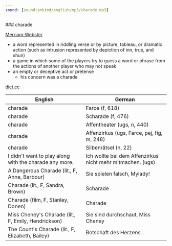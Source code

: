 ```yaml
---
sound: [sound:ankimd/english/mp3/charade.mp3]
---
```


\### charade

[Merriam-Webster](https://www.merriam-webster.com/dictionary/charade)

- a word represented in riddling verse or by picture, tableau, or dramatic action (such as intrusion represented by depiction of inn, true, and shun)
- a game in which some of the players try to guess a word or phrase from the actions of another player who may not speak
- an empty or deceptive act or pretense
    - his concern was a charade

[dict.cc](https://www.dict.cc/charade)

| English        | German       |
| -------------- | ------------ |
| charade | Farce (f, 618) |
| charade | Scharade (f, 476) |
| charade | Affentheater (ugs, n, 440) |
| charade | Affenzirkus (ugs, Farce, pej, fig, m, 248) |
| charade | Silbenrätsel (n, 22) |
| I didn't want to play along with the charade any more. | Ich wollte bei dem Affenzirkus nicht mehr mitmachen. (ugs) |
| A Dangerous Charade (lit., F, Anne, Barbour) | Sie spielen falsch, Mylady! |
| Charade (lit., F, Sandra, Brown) | Scharade |
| Charade (film, F, Stanley, Donen) | Charade |
| Miss Cheney's Charade (lit., F, Emily, Hendrickson) | Sie sind durchschaut, Miss Cheney |
| The Count's Charade (lit., F, Elizabeth, Bailey) | Botschaft des Herzens |
